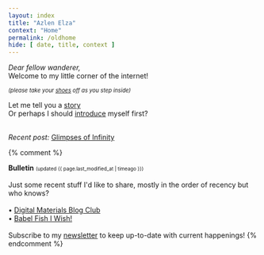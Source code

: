 ```yaml
---
layout: index
title: "Azlen Elza"
context: "Home"
permalink: /oldhome
hide: [ date, title, context ]
---
```


<em>Dear fellow wanderer,</em><br>
Welcome to my little corner of the internet!

<span style="font-size: 0.8em; font-style: italic">(please take your <a href="/doorstep">shoes</a> off as you step inside)</span>

Let me tell you a [story](/stories)<br>
Or perhaps I should [introduce](/intro) myself first?<br><br>

*Recent post:* [Glimpses of Infinity](/@/glimpses-of-infinity)

{% comment %}
[^bulletin]:
**Bulletin**
<span class="page-date" style="font-size: 0.7em;">
    (updated {{ page.last_modified_at | timeago }})
</span>
<br><br>
Just some recent stuff I'd like to share, mostly in the order of recency but who knows? <br><br>
• [Digital Materials Blog Club](/writing/digital-materials-blog-club) <span class="new"></span> <br>
• [Babel Fish I Wish!](/writing/babel-fish-I-wish) <br>
<br>
Subscribe to my [newsletter](/newsletter) to keep up-to-date with current happenings!
{% endcomment %}



<style>
    .sidenote-number, .sidenote::before {
        visibility: hidden !important;
        pointer-events: none;
    }
</style>